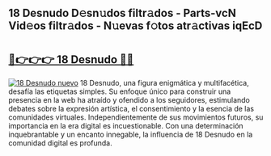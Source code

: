 ## 18 Desnudo D𝚎sn𝚞dos filtr𝚊dos - Parts-vcN Vid𝚎os filtr𝚊dos - N𝚞evas f𝚘tos atr𝚊ctivas iqEcD

# <h2><a href="http://mb5ct3j.tromn.icu/?c=18+Desnudo">🔗👉👉👉 18 Desnudo 🔗🔗</a></h2>

[![18 Desnudo nuevo](https://i.imgur.com/pEAQMta.gif)](http://mb5ct3j.tromn.icu/?c=18+Desnudo)
18 Desnudo, una figura enigmática y multifacética, desafía las etiquetas simples. Su enfoque único para construir una presencia en la web ha atraído y ofendido a los seguidores, estimulando debates sobre la expresión artística, el consentimiento y la esencia de las comunidades virtuales. Independientemente de sus movimientos futuros, su importancia en la era digital es incuestionable. Con una determinación inquebrantable y un encanto innegable, la influencia de 18 Desnudo en la comunidad digital es profunda.
